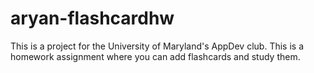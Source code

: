 # aryan-flashcardhw

This is a project for the University of Maryland's AppDev club. This is a homework assignment where you can add flashcards and study them.